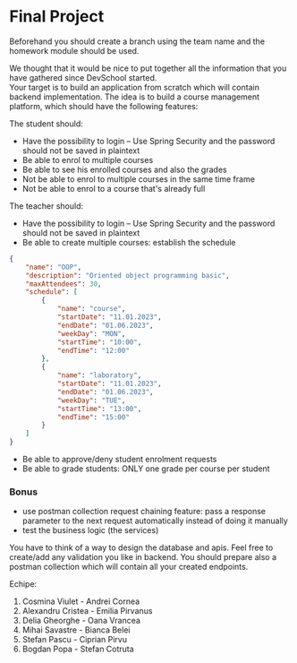 # Final Project

Beforehand you should create a branch using the team name and the homework module should be used.

We thought that it would be nice to put together all the information that you have gathered since DevSchool started.  
Your target is to build an application from scratch which will contain backend implementation. The idea is to build a course management platform, which should have the following features:

The student should:
- Have the possibility to login – Use Spring Security and the password should not be saved in plaintext
- Be able to enrol to multiple courses
- Be able to see his enrolled courses and also the grades
- Not be able to enrol to multiple courses in the same time frame
- Not be able to enrol to a course that's already full

The teacher should:
- Have the possibility to login – Use Spring Security and the password should not be saved in plaintext
- Be able to create multiple courses: establish the schedule

```json
{
	"name": "OOP",
	"description": "Oriented object programming basic",
	"maxAttendees": 30,
	"schedule": [
		{
			"name": "course",
			"startDate": "11.01.2023",
			"endDate": "01.06.2023",
			"weekDay": "MON",
			"startTime": "10:00",
			"endTime": "12:00"
		},
		{
			"name": "laboratory",
			"startDate": "11.01.2023",
			"endDate": "01.06.2023",
			"weekDay": "TUE",
			"startTime": "13:00",
			"endTime": "15:00"
		}
	]
}
```
- Be able to approve/deny student enrolment requests
- Be able to grade students: ONLY one grade per course per student

### Bonus
- use postman collection request chaining feature: pass a response parameter to the next request automatically instead of doing it manually
- test the business logic (the services)

You have to think of a way to design the database and apis. Feel free to create/add any validation you like in backend. You should prepare also a postman collection which will contain all your created endpoints.


Echipe:
1. Cosmina Viulet -  Andrei Cornea
2. Alexandru Cristea - Emilia Pirvanus
3. Delia Gheorghe - Oana Vrancea
4. Mihai Savastre - Bianca Belei
5. Stefan Pascu - Ciprian Pirvu
6. Bogdan Popa - Stefan Cotruta

